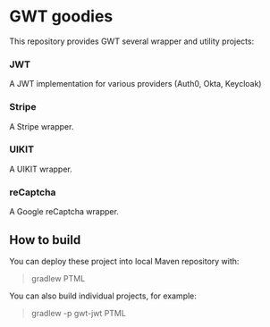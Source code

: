 GWT goodies
================
This repository provides GWT several wrapper and utility projects:

### JWT
A JWT implementation for various providers (Auth0, Okta, Keycloak)

### Stripe
A Stripe wrapper.

### UIKIT
A UIKIT wrapper.

### reCaptcha
A Google reCaptcha wrapper.

## How to build
You can deploy these project into local Maven repository with:
> gradlew PTML

You can also build individual projects, for example:
> gradlew -p gwt-jwt PTML
